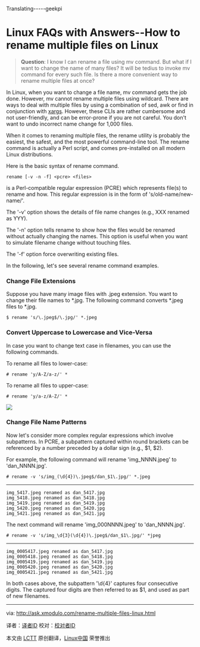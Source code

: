 Translating-----geekpi

Linux FAQs with Answers--How to rename multiple files on Linux
================================================================================
> **Question**: I know I can rename a file using mv command. But what if I want to change the name of many files? It will be tedius to invoke mv command for every such file. Is there a more convenient way to rename multiple files at once? 

In Linux, when you want to change a file name, mv command gets the job done. However, mv cannot rename multiple files using wildcard. There are ways to deal with multiple files by using a combination of sed, awk or find in conjunction with [xargs][1]. However, these CLIs are rather cumbersome and not user-friendly, and can be error-prone if you are not careful. You don't want to undo incorrect name change for 1,000 files.

When it comes to renaming multiple files, the rename utility is probably the easiest, the safest, and the most powerful command-line tool. The rename command is actually a Perl script, and comes pre-installed on all modern Linux distributions.

Here is the basic syntax of rename command.

    rename [-v -n -f] <pcre> <files>

<pcre> is a Perl-compatible regular expression (PCRE) which represents file(s) to rename and how. This regular expression is in the form of 's/old-name/new-name/'.

The '-v' option shows the details of file name changes (e.g., XXX renamed as YYY).

The '-n' option tells rename to show how the files would be renamed without actually changing the names. This option is useful when you want to simulate filename change without touching files.

The '-f' option force overwriting existing files.

In the following, let's see several rename command examples.

### Change File Extensions ###

Suppose you have many image files with .jpeg extension. You want to change their file names to *.jpg. The following command converts *.jpeg files to *.jpg.

    $ rename 's/\.jpeg$/\.jpg/' *.jpeg 

### Convert Uppercase to Lowercase and Vice-Versa ###

In case you want to change text case in filenames, you can use the following commands.

To rename all files to lower-case:

    # rename 'y/A-Z/a-z/' *

To rename all files to upper-case:

    # rename 'y/a-z/A-Z/' * 

![](https://farm9.staticflickr.com/8655/16054304245_bcf9d23b59_b.jpg)

### Change File Name Patterns ###

Now let's consider more complex regular expressions which involve subpatterns. In PCRE, a subpattern captured within round brackets can be referenced by a number preceded by a dollar sign (e.g., $1, $2).

For example, the following command will rename 'img_NNNN.jpeg' to 'dan_NNNN.jpg'.

    # rename -v 's/img_(\d{4})\.jpeg$/dan_$1\.jpg/' *.jpeg

----------

    img_5417.jpeg renamed as dan_5417.jpg
    img_5418.jpeg renamed as dan_5418.jpg
    img_5419.jpeg renamed as dan_5419.jpg
    img_5420.jpeg renamed as dan_5420.jpg
    img_5421.jpeg renamed as dan_5421.jpg

The next command will rename 'img_000NNNN.jpeg' to 'dan_NNNN.jpg'.

    # rename -v 's/img_\d{3}(\d{4})\.jpeg$/dan_$1\.jpg/' *jpeg

----------

    img_0005417.jpeg renamed as dan_5417.jpg
    img_0005418.jpeg renamed as dan_5418.jpg
    img_0005419.jpeg renamed as dan_5419.jpg
    img_0005420.jpeg renamed as dan_5420.jpg
    img_0005421.jpeg renamed as dan_5421.jpg

In both cases above, the subpattern '\d{4}' captures four consecutive digits. The captured four digits are then referred to as $1, and used as part of new filenames.

--------------------------------------------------------------------------------

via: http://ask.xmodulo.com/rename-multiple-files-linux.html

译者：[译者ID](https://github.com/译者ID)
校对：[校对者ID](https://github.com/校对者ID)

本文由 [LCTT](https://github.com/LCTT/TranslateProject) 原创翻译，[Linux中国](http://linux.cn/) 荣誉推出

[1]:http://xmodulo.com/xargs-command-linux.html